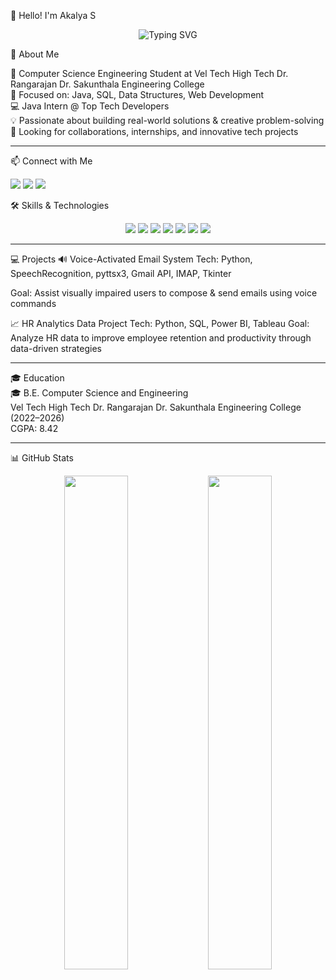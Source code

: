 👋 Hello! I'm Akalya S
<p align="center"> <img src="https://readme-typing-svg.demolab.com?font=Fira+Code&weight=700&size=24&duration=3000&pause=800&color=F76C6C&center=true&width=500&lines=Aspiring+Software+Developer;Java+%7C+SQL+%7C+Frontend+%7C;Learning+and+Building+Every+Day" alt="Typing SVG" /> </p>
🚀 About Me<br>

🌟 Computer Science Engineering Student at Vel Tech High Tech Dr. Rangarajan Dr. Sakunthala Engineering College<br>
🎯 Focused on: Java, SQL, Data Structures, Web Development<br>
💻 Java Intern @ Top Tech Developers<br>
💡 Passionate about building real-world solutions & creative problem-solving<br>
🤝 Looking for collaborations, internships, and innovative tech projects
<hr>

📫 Connect with Me
<p align="left"> <a href="mailto:akalyaselvaraj14@gmail.com"><img src="https://img.shields.io/badge/Gmail-Contact-red?style=for-the-badge&logo=gmail" /></a> <a href="https://www.linkedin.com/in/akalya-selvaraj-04a2a7275"><img src="https://img.shields.io/badge/LinkedIn-Connect-blue?style=for-the-badge&logo=linkedin" /></a> <a href="https://github.com/Akalyas596"><img src="https://img.shields.io/badge/GitHub-Portfolio-black?style=for-the-badge&logo=github" /></a> </p>
🛠️ Skills & Technologies
<p align="center"> <img src="https://img.shields.io/badge/Java-007396?style=for-the-badge&logo=java&logoColor=white" /> <img src="https://img.shields.io/badge/Python-3776AB?style=for-the-badge&logo=python&logoColor=white" /> <img src="https://img.shields.io/badge/MySQL-0DB7ED?style=for-the-badge&logo=mysql&logoColor=white" /> <img src="https://img.shields.io/badge/HTML5-E34F26?style=for-the-badge&logo=html5&logoColor=white" /> <img src="https://img.shields.io/badge/CSS3-1572B6?style=for-the-badge&logo=css3&logoColor=white" /> <img src="https://img.shields.io/badge/MATLAB-ffb400?style=for-the-badge&logo=mathworks&logoColor=black" /> <img src="https://img.shields.io/badge/Microsoft Excel-217346?style=for-the-badge&logo=microsoftexcel&logoColor=white" /> </p>

<hr>
💻 Projects
🔊 Voice-Activated Email System
Tech: Python, SpeechRecognition, pyttsx3, Gmail API, IMAP, Tkinter

Goal: Assist visually impaired users to compose & send emails using voice commands

📈 HR Analytics Data Project
Tech: Python, SQL, Power BI, Tableau
Goal: Analyze HR data to improve employee retention and productivity through data-driven strategies
<hr>
🎓 Education<br>
🎓 B.E. Computer Science and Engineering<br>
Vel Tech High Tech Dr. Rangarajan Dr. Sakunthala Engineering College (2022–2026)<br>
CGPA: 8.42
<hr>

📊 GitHub Stats
<p align="center"> <img src="https://github-readme-stats.vercel.app/api?username=Akalyas596&show_icons=true&theme=omni&hide_border=true&border_radius=20" width="45%" /> <img src="https://github-readme-streak-stats.herokuapp.com/?user=Akalyas596&theme=omni&hide_border=true&border_radius=20" width="45%" /> </p>
